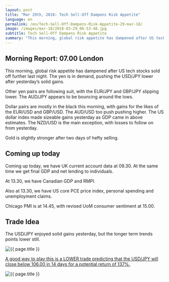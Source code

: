 ```yaml
---
layout: post
title: "Mar 29th, 2018: Tech Sell-Off Dampens Risk Appetite"
language: en
permalink: /en/Tech-Sell-Off-Dampens-Risk-Appetite-29-mar-18/
image: /images/mar-18/2018-03-29_06-53-48.jpg
subtitle: Tech Sell-Off Dampens Risk Appetite
summary: "This morning, global risk appetite has dampened after US tech stocks sold off further last night. The yen is in demand, pushing the USD/JPY lower after yesterday’s solid gains. Other yen pairs are following suit, with the EUR/JPY and GBP/JPY slipping lower. The AUD/JPY appears to be bouncing around the lows"
---
```

## Morning Report: 07.00 London

This morning, global risk appetite has dampened after US tech stocks sold off further last night. The yen is in demand, pushing the USD/JPY lower after yesterday’s solid gains. 

Other yen pairs are following suit, with the EUR/JPY and GBP/JPY slipping lower. The AUD/JPY appears to be bouncing around the lows. 

Dollar pairs are mostly in the black this morning, with gains for the likes of the EUR/USD and GBP/USD. The AUD/USD too push pushing higher. The US dollar index made sizeable gains yesterday as GDP came in above estimates. The NZD/USD is the main exception, with losses to follow on from yesterday. 

Gold is slightly stronger after two days of hefty selling. 

## Coming up today 

Coming up today, we have UK current account data at 09.30. At the same time we get final GDP and net lending to individuals. 

At 13.30, we have Canadian GDP and RMPI. 

Also at 13.30, we have US core PCE price index, personal spending and unemployment claims. 

Chicago PMI is at 14.45, with revised UoM consumer sentiment at 15.00. 

## Trade Idea

The USD/JPY enjoyed solid gains yesterday, but the longer term trends points lower still.


<img class="post-image" src="{{ site.url }}/images/mar-18/2018-03-29_06-53-48.jpg" alt="{{ page.title }}" title="{{ page.title }}">

<a href="%LINK%%?currency=GBP&market=forex&underlying=frxUSDJPY&formname=higherlower&duration_amount=14&duration_units=d&amount=10&amount_type=payout&expiry_type=duration&barrier=106.00" target="_blank">A good way to play this is a LOWER trade predicting that the USD/JPY will close below 106.00 in 14 days for a potential return of 137%.</a>

<img class="post-image" src="{{ site.url }}/images/mar-18/2018-03-29_06-55-09.jpg" alt="{{ page.title }}" title="{{ page.title }}">
